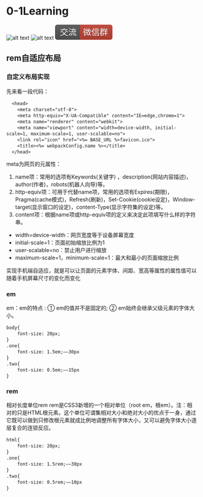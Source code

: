 # 0-1Learning

![alt text](../static/common/svg/luoxiaosheng.svg "公众号")
![alt text](../static/common/svg/luoxiaosheng_learning.svg "学习")
![alt text](../static/common/svg/luoxiaosheng_wechat.svg "微信")


## rem自适应布局

### 自定义布局实现
先来看一段代码：
```
  <head>
    <meta charset="utf-8">
    <meta http-equiv="X-UA-Compatible" content="IE=edge,chrome=1">
    <meta name="renderer" content="webkit">
    <meta name="viewport" content="width=device-width, initial-scale=1, maximum-scale=1, user-scalable=no">
    <link rel="icon" href="<%= BASE_URL %>favicon.ico">
    <title><%= webpackConfig.name %></title>
  </head>
```
meta为网页的元属性：
1. name项：常用的选项有Keywords(关键字) ，description(网站内容描述)，author(作者)，robots(机器人向导)等。
2. http-equiv项：可用于代替name项，常用的选项有Expires(期限)，Pragma(cache模式)，Refresh(刷新)，Set-Cookie(cookie设定)，Window-target(显示窗口的设定)，content-Type(显示字符集的设定)等。
3. content项：根据name项或http-equiv项的定义来决定此项填写什么样的字符串。

- width=device-width：网页宽度等于设备屏幕宽度
- initial-scale=1：页面初始缩放比例为1
- user-scalable=no：禁止用户进行缩放
- maximum-scale=1，minimum-scale=1：最大和最小的页面缩放比例

实现手机端自适应，就是可以让页面的元素字体、间距、宽高等属性的属性值可以随着手机屏幕尺寸的变化而变化

### em 
em：em的特点 : ① em的值并不是固定的; ② em始终会继承父级元素的字体大小。
```
body{
    font-size: 20px;
}
.one{
    font-size: 1.5em;——30px
}
.two{
    font-size: 0.5em;——15px
}
```

### rem
相对长度单位rem 
rem是CSS3新增的一个相对单位（root em，根em）。注：相对的只是HTML根元素。这个单位可谓集相对大小和绝对大小的优点于一身，通过它既可以做到只修改根元素就成比例地调整所有字体大小，又可以避免字体大小逐层复合的连锁反应。
```
html{
    font-size: 20px;
}
.one{
    font-size: 1.5rem;——30px
}
.two{
    font-size: 0.5rem;——10px
}
```
<!-- rem布局，根据字体 -->
  <script info="text/javascript">
    (function(win,doc){
      change();
      function change(){
        doc.documentElement.style.fontSize = doc.documentElement.clientWidth *20/320+'px';
      }
      win.addEventListener('resize',change,false);
      win.addEventListener('orientationchange',change,false);  /* 这个是移动端设备横屏、竖屏转换时触发的事件处理函数 */
    })(window,document);
  </script>

